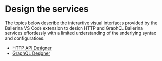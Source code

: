 # Design the services

The topics below describe the interactive visual interfaces provided by the Ballerina VS Code extension to design HTTP and GraphQL Ballerina services effortlessly with a limited understanding of the underlying syntax and configurations. 

- [HTTP API Designer](../design-the-services/http-api-designer.md)
- [GraphQL Designer](../design-the-services/graphql-service-designer.md)
